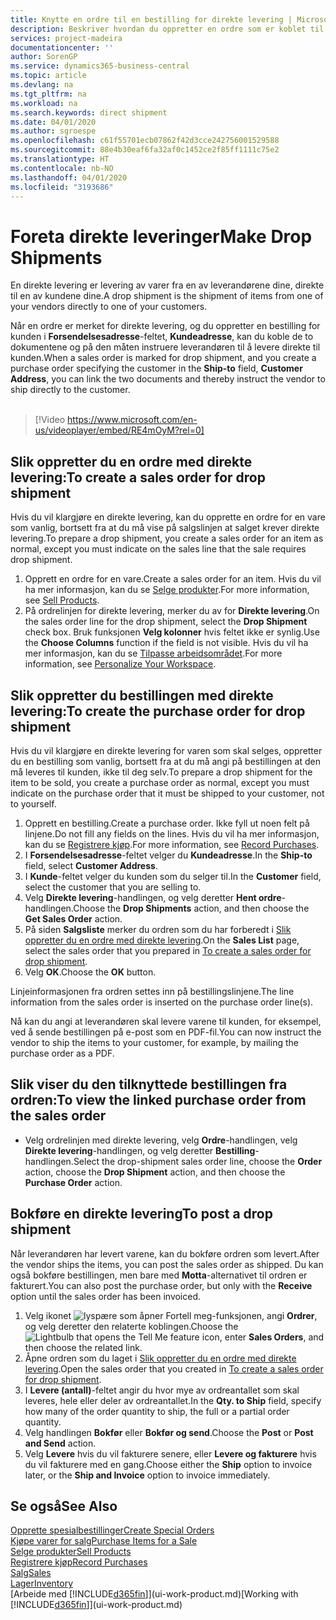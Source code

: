 ```yaml
---
title: Knytte en ordre til en bestilling for direkte levering | Microsoft-dokumentasjon
description: Beskriver hvordan du oppretter en ordre som er koblet til en bestilling, for å sikre levering direkte fra leverandøren til kunden.
services: project-madeira
documentationcenter: ''
author: SorenGP
ms.service: dynamics365-business-central
ms.topic: article
ms.devlang: na
ms.tgt_pltfrm: na
ms.workload: na
ms.search.keywords: direct shipment
ms.date: 04/01/2020
ms.author: sgroespe
ms.openlocfilehash: c61f55701ecb07862f42d3cce242756001529588
ms.sourcegitcommit: 88e4b30eaf6fa32af0c1452ce2f85ff1111c75e2
ms.translationtype: HT
ms.contentlocale: nb-NO
ms.lasthandoff: 04/01/2020
ms.locfileid: "3193686"
---
```

# <a name="make-drop-shipments"></a><span data-ttu-id="3ce03-103">Foreta direkte leveringer</span><span class="sxs-lookup"><span data-stu-id="3ce03-103">Make Drop Shipments</span></span>
<span data-ttu-id="3ce03-104">En direkte levering er levering av varer fra en av leverandørene dine, direkte til en av kundene dine.</span><span class="sxs-lookup"><span data-stu-id="3ce03-104">A drop shipment is the shipment of items from one of your vendors directly to one of your customers.</span></span>

<span data-ttu-id="3ce03-105">Når en ordre er merket for direkte levering, og du oppretter en bestilling for kunden i **Forsendelsesadresse**-feltet, **Kundeadresse**, kan du koble de to dokumentene og på den måten instruere leverandøren til å levere direkte til kunden.</span><span class="sxs-lookup"><span data-stu-id="3ce03-105">When a sales order is marked for drop shipment, and you create a purchase order specifying the customer in the **Ship-to** field, **Customer Address**, you can link the two documents and thereby instruct the vendor to ship directly to the customer.</span></span>
<br><br>  
  
> [!Video https://www.microsoft.com/en-us/videoplayer/embed/RE4mOyM?rel=0]

## <a name="to-create-a-sales-order-for-drop-shipment"></a><span data-ttu-id="3ce03-106">Slik oppretter du en ordre med direkte levering:</span><span class="sxs-lookup"><span data-stu-id="3ce03-106">To create a sales order for drop shipment</span></span>
<span data-ttu-id="3ce03-107">Hvis du vil klargjøre en direkte levering, kan du opprette en ordre for en vare som vanlig, bortsett fra at du må vise på salgslinjen at salget krever direkte levering.</span><span class="sxs-lookup"><span data-stu-id="3ce03-107">To prepare a drop shipment, you create a sales order for an item as normal, except you must indicate on the sales line that the sale requires drop shipment.</span></span>

1. <span data-ttu-id="3ce03-108">Opprett en ordre for en vare.</span><span class="sxs-lookup"><span data-stu-id="3ce03-108">Create a sales order for an item.</span></span> <span data-ttu-id="3ce03-109">Hvis du vil ha mer informasjon, kan du se [Selge produkter](sales-how-sell-products.md).</span><span class="sxs-lookup"><span data-stu-id="3ce03-109">For more information, see [Sell Products](sales-how-sell-products.md).</span></span>
2. <span data-ttu-id="3ce03-110">På ordrelinjen for direkte levering, merker du av for **Direkte levering**.</span><span class="sxs-lookup"><span data-stu-id="3ce03-110">On the sales order line for the drop shipment, select the **Drop Shipment** check box.</span></span> <span data-ttu-id="3ce03-111">Bruk funksjonen **Velg kolonner** hvis feltet ikke er synlig.</span><span class="sxs-lookup"><span data-stu-id="3ce03-111">Use the **Choose Columns** function if the field is not visible.</span></span> <span data-ttu-id="3ce03-112">Hvis du vil ha mer informasjon, kan du se [Tilpasse arbeidsområdet](ui-personalization-user.md).</span><span class="sxs-lookup"><span data-stu-id="3ce03-112">For more information, see [Personalize Your Workspace](ui-personalization-user.md).</span></span>

## <a name="to-create-the-purchase-order-for-drop-shipment"></a><span data-ttu-id="3ce03-113">Slik oppretter du bestillingen med direkte levering:</span><span class="sxs-lookup"><span data-stu-id="3ce03-113">To create the purchase order for drop shipment</span></span>
<span data-ttu-id="3ce03-114">Hvis du vil klargjøre en direkte levering for varen som skal selges, oppretter du en bestilling som vanlig, bortsett fra at du må angi på bestillingen at den må leveres til kunden, ikke til deg selv.</span><span class="sxs-lookup"><span data-stu-id="3ce03-114">To prepare a drop shipment for the item to be sold, you create a purchase order as normal, except you must indicate on the purchase order that it must be shipped to your customer, not to yourself.</span></span>

1. <span data-ttu-id="3ce03-115">Opprett en bestilling.</span><span class="sxs-lookup"><span data-stu-id="3ce03-115">Create a purchase order.</span></span> <span data-ttu-id="3ce03-116">Ikke fyll ut noen felt på linjene.</span><span class="sxs-lookup"><span data-stu-id="3ce03-116">Do not fill any fields on the lines.</span></span> <span data-ttu-id="3ce03-117">Hvis du vil ha mer informasjon, kan du se [Registrere kjøp](purchasing-how-record-purchases.md).</span><span class="sxs-lookup"><span data-stu-id="3ce03-117">For more information, see [Record Purchases](purchasing-how-record-purchases.md).</span></span>
2. <span data-ttu-id="3ce03-118">I **Forsendelsesadresse**-feltet velger du **Kundeadresse**.</span><span class="sxs-lookup"><span data-stu-id="3ce03-118">In the **Ship-to** field, select **Customer Address**.</span></span>
3. <span data-ttu-id="3ce03-119">I **Kunde**-feltet velger du kunden som du selger til.</span><span class="sxs-lookup"><span data-stu-id="3ce03-119">In the **Customer** field, select the customer that you are selling to.</span></span>
3. <span data-ttu-id="3ce03-120">Velg **Direkte levering**-handlingen, og velg deretter **Hent ordre**-handlingen.</span><span class="sxs-lookup"><span data-stu-id="3ce03-120">Choose the **Drop Shipments** action, and then choose the **Get Sales Order** action.</span></span>
4. <span data-ttu-id="3ce03-121">På siden **Salgsliste** merker du ordren som du har forberedt i [Slik oppretter du en ordre med direkte levering](sales-how-drop-shipment.md#to-create-a-sales-order-for-drop-shipment).</span><span class="sxs-lookup"><span data-stu-id="3ce03-121">On the **Sales List** page, select the sales order that you prepared in [To create a sales order for drop shipment](sales-how-drop-shipment.md#to-create-a-sales-order-for-drop-shipment).</span></span>
5. <span data-ttu-id="3ce03-122">Velg **OK**.</span><span class="sxs-lookup"><span data-stu-id="3ce03-122">Choose the **OK** button.</span></span>

<span data-ttu-id="3ce03-123">Linjeinformasjonen fra ordren settes inn på bestillingslinjene.</span><span class="sxs-lookup"><span data-stu-id="3ce03-123">The line information from the sales order is inserted on the purchase order line(s).</span></span>

<span data-ttu-id="3ce03-124">Nå kan du angi at leverandøren skal levere varene til kunden, for eksempel, ved å sende bestillingen på e-post som en PDF-fil.</span><span class="sxs-lookup"><span data-stu-id="3ce03-124">You can now instruct the vendor to ship the items to your customer, for example, by mailing the purchase order as a PDF.</span></span>     

## <a name="to-view-the-linked-purchase-order-from-the-sales-order"></a><span data-ttu-id="3ce03-125">Slik viser du den tilknyttede bestillingen fra ordren:</span><span class="sxs-lookup"><span data-stu-id="3ce03-125">To view the linked purchase order from the sales order</span></span>
* <span data-ttu-id="3ce03-126">Velg ordrelinjen med direkte levering, velg **Ordre**-handlingen, velg **Direkte levering**-handlingen, og velg deretter **Bestilling**-handlingen.</span><span class="sxs-lookup"><span data-stu-id="3ce03-126">Select the drop-shipment sales order line, choose the **Order** action, choose the **Drop Shipment** action, and then choose the **Purchase Order** action.</span></span>

## <a name="to-post-a-drop-shipment"></a><span data-ttu-id="3ce03-127">Bokføre en direkte levering</span><span class="sxs-lookup"><span data-stu-id="3ce03-127">To post a drop shipment</span></span>
<span data-ttu-id="3ce03-128">Når leverandøren har levert varene, kan du bokføre ordren som levert.</span><span class="sxs-lookup"><span data-stu-id="3ce03-128">After the vendor ships the items, you can post the sales order as shipped.</span></span> <span data-ttu-id="3ce03-129">Du kan også bokføre bestillingen, men bare med **Motta**-alternativet til ordren er fakturert.</span><span class="sxs-lookup"><span data-stu-id="3ce03-129">You can also post the purchase order, but only with the **Receive** option until the sales order has been invoiced.</span></span>

1. <span data-ttu-id="3ce03-130">Velg ikonet ![lyspære som åpner Fortell meg-funksjonen](media/ui-search/search_small.png "Fortell hva du vil gjøre"), angi **Ordrer**, og velg deretter den relaterte koblingen.</span><span class="sxs-lookup"><span data-stu-id="3ce03-130">Choose the ![Lightbulb that opens the Tell Me feature](media/ui-search/search_small.png "Tell me what you want to do") icon, enter **Sales Orders**, and then choose the related link.</span></span>
2. <span data-ttu-id="3ce03-131">Åpne ordren som du laget i [Slik oppretter du en ordre med direkte levering]().</span><span class="sxs-lookup"><span data-stu-id="3ce03-131">Open the sales order that you created in [To create a sales order for drop shipment]().</span></span>
3. <span data-ttu-id="3ce03-132">I **Levere (antall)**-feltet angir du hvor mye av ordreantallet som skal leveres, hele eller deler av ordreantallet.</span><span class="sxs-lookup"><span data-stu-id="3ce03-132">In the **Qty. to Ship** field, specify how many of the order quantity to ship, the full or a partial order quantity.</span></span>
4. <span data-ttu-id="3ce03-133">Velg handlingen **Bokfør** eller **Bokfør og send**.</span><span class="sxs-lookup"><span data-stu-id="3ce03-133">Choose the **Post** or **Post and Send** action.</span></span>
5. <span data-ttu-id="3ce03-134">Velg **Levere** hvis du vil fakturere senere, eller **Levere og fakturere** hvis du vil fakturere med en gang.</span><span class="sxs-lookup"><span data-stu-id="3ce03-134">Choose either the **Ship** option to invoice later, or the **Ship and Invoice** option to invoice immediately.</span></span>

## <a name="see-also"></a><span data-ttu-id="3ce03-135">Se også</span><span class="sxs-lookup"><span data-stu-id="3ce03-135">See Also</span></span>
[<span data-ttu-id="3ce03-136">Opprette spesialbestillinger</span><span class="sxs-lookup"><span data-stu-id="3ce03-136">Create Special Orders</span></span>](sales-how-to-create-special-orders.md)  
[<span data-ttu-id="3ce03-137">Kjøpe varer for salg</span><span class="sxs-lookup"><span data-stu-id="3ce03-137">Purchase Items for a Sale</span></span>](purchasing-how-purchase-products-sale.md)  
[<span data-ttu-id="3ce03-138">Selge produkter</span><span class="sxs-lookup"><span data-stu-id="3ce03-138">Sell Products</span></span>](sales-how-sell-products.md)  
[<span data-ttu-id="3ce03-139">Registrere kjøp</span><span class="sxs-lookup"><span data-stu-id="3ce03-139">Record Purchases</span></span>](purchasing-how-record-purchases.md)  
[<span data-ttu-id="3ce03-140">Salg</span><span class="sxs-lookup"><span data-stu-id="3ce03-140">Sales</span></span>](sales-manage-sales.md)  
[<span data-ttu-id="3ce03-141">Lager</span><span class="sxs-lookup"><span data-stu-id="3ce03-141">Inventory</span></span>](inventory-manage-inventory.md)  
<span data-ttu-id="3ce03-142">[Arbeide med [!INCLUDE[d365fin](includes/d365fin_md.md)]](ui-work-product.md)</span><span class="sxs-lookup"><span data-stu-id="3ce03-142">[Working with [!INCLUDE[d365fin](includes/d365fin_md.md)]](ui-work-product.md)</span></span>
